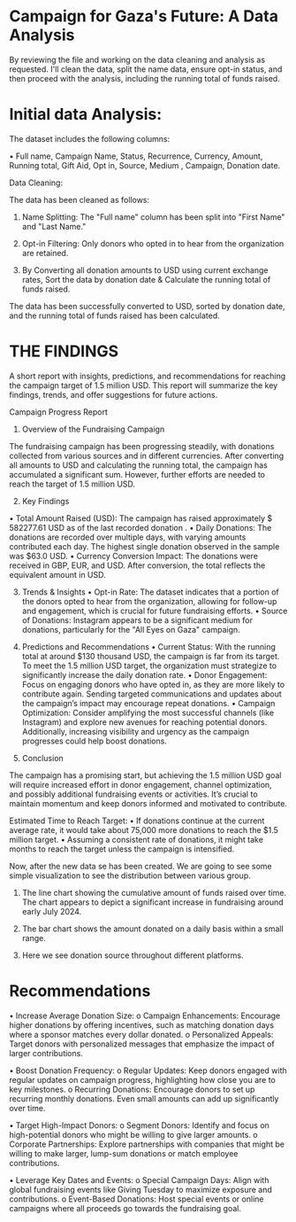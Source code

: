 # Campaign for Gaza's Future: A Data Analysis

By reviewing the file and working on the data cleaning and analysis as requested. I'll clean the data, split the name data, ensure opt-in status, and then proceed with the analysis, including the running total of funds raised.



# Initial data Analysis:

The dataset includes the following columns:

•	Full name, Campaign Name, Status, Recurrence, Currency, Amount, Running total, Gift Aid, Opt in, Source, Medium , Campaign, Donation date.

Data Cleaning:

The data has been cleaned as follows:

1.	Name Splitting: The "Full name" column has been split into "First Name" and "Last Name."
2.	Opt-in Filtering: Only donors who opted in to hear from the organization are retained. 

 

3.	By Converting all donation amounts to USD using current exchange 
rates, Sort the data by donation date & Calculate the running total of funds raised.

 

The data has been successfully converted to USD, sorted by donation date, and the running total of funds raised has been calculated.

# THE FINDINGS

A short report with insights, predictions, and recommendations for reaching the campaign target of 1.5 million USD. This report will summarize the key findings, trends, and offer suggestions for future actions.

Campaign Progress Report

1. Overview of the Fundraising Campaign

The fundraising campaign has been progressing steadily, with donations collected from various sources and in different currencies. After converting all amounts to USD and calculating the running total, the campaign has accumulated a significant sum. However, further efforts are needed to reach the target of 1.5 million USD.

2. Key Findings

•	Total Amount Raised (USD): The campaign has raised approximately 
$ 582277.61 USD as of the last recorded donation .
•	Daily Donations: The donations are recorded over multiple days, with varying amounts contributed each day. The highest single donation observed in the sample was $63.0 USD.
•	Currency Conversion Impact: The donations were received in GBP, EUR, and USD. After conversion, the total reflects the equivalent amount in USD.

3. Trends & Insights
•	Opt-in Rate: The dataset indicates that a portion of the donors opted to hear from the organization, allowing for follow-up and engagement, which is crucial for future fundraising efforts.
•	Source of Donations: Instagram appears to be a significant medium for donations, particularly for the "All Eyes on Gaza" campaign.

4. Predictions and Recommendations
•	Current Status: With the running total at around $130 thousand USD, the campaign is far from its target. To meet the 1.5 million USD target, the organization must strategize to significantly increase the daily donation rate.
•	Donor Engagement: Focus on engaging donors who have opted in, as they are more likely to contribute again. Sending targeted communications and updates about the campaign’s impact may encourage repeat donations.
•	Campaign Optimization: Consider amplifying the most successful channels (like Instagram) and explore new avenues for reaching potential donors. Additionally, increasing visibility and urgency as the campaign progresses could help boost donations.

5. Conclusion

The campaign has a promising start, but achieving the 1.5 million USD goal will require increased effort in donor engagement, channel optimization, and possibly additional fundraising events or activities. It’s crucial to maintain momentum and keep donors informed and motivated to contribute.

Estimated Time to Reach Target:
•	If donations continue at the current average rate, it would take about 75,000 more donations to reach the $1.5 million target.
•	Assuming a consistent rate of donations, it might take months to reach the target unless the campaign is intensified.


Now, after the new data se has been created. We are going to see some simple visualization to see the distribution between various group. 

1)	The line chart showing the cumulative amount of funds raised over time. The chart appears to depict a significant increase in fundraising around early July 2024.
 

2)	The bar chart shows the amount donated on a daily basis within a small range.
  

3)	Here we see donation source throughout different platforms.

 

# Recommendations

•	Increase Average Donation Size:
o	Campaign Enhancements: Encourage higher donations by offering incentives, such as matching donation days where a sponsor matches every dollar donated.
o	Personalized Appeals: Target donors with personalized messages that emphasize the impact of larger contributions.

•	Boost Donation Frequency:
o	Regular Updates: Keep donors engaged with regular updates on campaign progress, highlighting how close you are to key milestones.
o	Recurring Donations: Encourage donors to set up recurring monthly donations. Even small amounts can add up significantly over time.

•	Target High-Impact Donors:
o	Segment Donors: Identify and focus on high-potential donors who might be willing to give larger amounts.
o	Corporate Partnerships: Explore partnerships with companies that might be willing to make larger, lump-sum donations or match employee contributions.

•	Leverage Key Dates and Events:
o	Special Campaign Days: Align with global fundraising events like Giving Tuesday to maximize exposure and contributions.
o	Event-Based Donations: Host special events or online campaigns where all proceeds go towards the fundraising goal.

